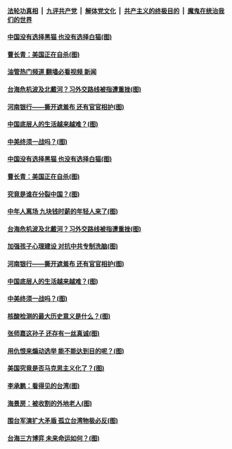 ####  [法轮功真相](../../../../basic/blob/master/README.md?t=08160731) &nbsp;|&nbsp; [九评共产党](../../../../9ping.md/blob/master/README.md?t=08160731) &nbsp;|&nbsp; [解体党文化](../../../../jtdwh.md/blob/master/README.md?t=08160731)  &nbsp;|&nbsp; [共产主义的终极目的](../../../../gczydzjmd.md/blob/master/README.md?t=08160731) &nbsp;|&nbsp; [魔鬼在统治我们的世界](../../../../mgztzwmdsj.md/blob/master/README.md?t=08160731) 

#### [中国没有选择黑猫 也没有选择白猫(图)](../pages/p4/1014398.md?t=08160731) 

#### [曹长青：美国正在自杀(图)](../pages/p4/1014399.md?t=08160731) 

#### [油管热门频道 翻墙必看视频 新闻](http://45.76.130.85:81/youtube.html?08160731)

#### [台海危机波及北戴河？习外交路线被指遭重挫(图)](../pages/p4/1014314.md?t=08160731) 

#### [河南银行——撕开遮羞布 还有官官相护(图)](../pages/p4/1014272.md?t=08160731) 

#### [中国底层人的生活越来越难？(图)](../pages/p4/1014266.md?t=08160731) 

#### [中美终须一战吗？(图)](../pages/p4/1014269.md?t=08160731) 

#### [中国没有选择黑猫 也没有选择白猫(图)](../pages/p4/1014398.md?t=08160731) 

#### [曹长青：美国正在自杀(图)](../pages/p4/1014399.md?t=08160731) 

#### [究竟是谁在分裂中国？(图)](../pages/p4/1014348.md?t=08160731) 

#### [中年人离场 九块钱时薪的年轻人来了(图)](../pages/p4/1014345.md?t=08160731) 

#### [台海危机波及北戴河？习外交路线被指遭重挫(图)](../pages/p4/1014314.md?t=08160731) 

#### [加强孩子心理建设 对抗中共专制洗脑(图)](../pages/p4/1014315.md?t=08160731) 



#### [河南银行——撕开遮羞布 还有官官相护(图)](../pages/p4/1014272.md?t=08160731) 

#### [中国底层人的生活越来越难？(图)](../pages/p4/1014266.md?t=08160731) 

#### [中美终须一战吗？(图)](../pages/p4/1014269.md?t=08160731) 

#### [核酸检测的最大历史意义是什么？(图)](../pages/p4/1014265.md?t=08160731) 

#### [张师嘉这孙子 还存有一丝真诚(图)](../pages/p4/1014203.md?t=08160731) 

#### [用仇恨来煽动选举 能不能达到目的呢？(图)](../pages/p4/1014202.md?t=08160731) 

#### [美国究竟是否马克思主义化了？(图)](../pages/p4/1014205.md?t=08160731) 

#### [李承鹏：看得见的台湾(图)](../pages/p4/1014204.md?t=08160731) 


#### [海景房：被收割的外地老人(图)](../pages/p4/1014111.md?t=08160731) 

#### [围台军演扩大矛盾 孤立台湾物极必反(图)](../pages/p4/1014127.md?t=08160731) 

#### [台海三方博弈 未来命运如何？(图)](../pages/p4/1014109.md?t=08160731) 

<img src='http://gfw-breaker.win/goodnews/indexes/p4.md' width='0px' height='0px'/>
